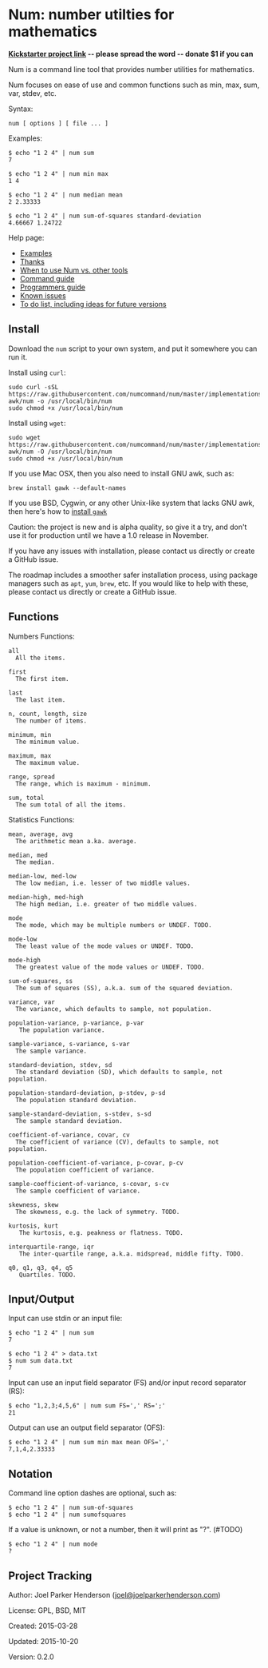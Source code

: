 # Num: number utilties for mathematics

<b>[Kickstarter project link](https://www.kickstarter.com/projects/joelparkerhenderson/num-number-utilities-for-mathematics) -- please spread the word -- donate $1 if you can</b>

Num is a command line tool that provides number utilities for mathematics.

Num focuses on ease of use and common functions such as min, max, sum, var, stdev, etc.

Syntax:

    num [ options ] [ file ... ]

Examples:

    $ echo "1 2 4" | num sum
    7

    $ echo "1 2 4" | num min max
    1 4

    $ echo "1 2 4" | num median mean
    2 2.33333

    $ echo "1 2 4" | num sum-of-squares standard-deviation
    4.66667 1.24722

Help page:

  * [Examples](doc/examples.md)
  * [Thanks](doc/thanks.md)
  * [When to use Num vs. other tools](doc/when-to-use-num-vs-other-tools.md)
  * [Command guide](doc/command-guide.md)
  * [Programmers guide](doc/programmers-guide.md)
  * [Known issues](doc/known-issues.md)
  * [To do list, including ideas for future versions](doc/todo.md)

## Install

Download the `num` script to your own system, and put it somewhere you can run it.

Install using `curl`:

    sudo curl -sSL https://raw.githubusercontent.com/numcommand/num/master/implementations/num-awk/num -o /usr/local/bin/num
    sudo chmod +x /usr/local/bin/num

Install using `wget`:

    sudo wget https://raw.githubusercontent.com/numcommand/num/master/implementations/num-awk/num -O /usr/local/bin/num
    sudo chmod +x /usr/local/bin/num
    
If you use Mac OSX, then you also need to install GNU awk, such as:

    brew install gawk --default-names

If you use BSD, Cygwin, or any other Unix-like system that lacks GNU awk, 
then here's how to [install `gawk`](https://www.gnu.org/software/gawk/manual/html_node/Quick-Installation.html)

Caution: the project is new and is alpha quality, so give it a try, and don't use it for production until we have a 1.0 release in November.

If you have any issues with installation, please contact us directly or create a GitHub issue.

The roadmap includes a smoother safer installation process, using package managers such as `apt`, `yum`, `brew`, etc. If you would like to help with these, please contact us directly or create a GitHub issue.


## Functions

Numbers Functions:

    all
      All the items.

    first
      The first item.

    last
      The last item.

    n, count, length, size
      The number of items.

    minimum, min
      The minimum value.

    maximum, max
      The maximum value.

    range, spread
      The range, which is maximum - minimum.

    sum, total
      The sum total of all the items.

Statistics Functions:

    mean, average, avg
      The arithmetic mean a.ka. average.

    median, med
      The median.

    median-low, med-low
      The low median, i.e. lesser of two middle values.

    median-high, med-high
      The high median, i.e. greater of two middle values.

    mode
      The mode, which may be multiple numbers or UNDEF. TODO.

    mode-low
      The least value of the mode values or UNDEF. TODO.

    mode-high
      The greatest value of the mode values or UNDEF. TODO.

    sum-of-squares, ss
      The sum of squares (SS), a.k.a. sum of the squared deviation.

    variance, var
      The variance, which defaults to sample, not population.

    population-variance, p-variance, p-var
       The population variance.

    sample-variance, s-variance, s-var
      The sample variance.

    standard-deviation, stdev, sd
      The standard deviation (SD), which defaults to sample, not population.

    population-standard-deviation, p-stdev, p-sd
      The population standard deviation.

    sample-standard-deviation, s-stdev, s-sd
      The sample standard deviation.

    coefficient-of-variance, covar, cv
      The coefficient of variance (CV), defaults to sample, not population.

    population-coefficient-of-variance, p-covar, p-cv
      The population coefficient of variance.

    sample-coefficient-of-variance, s-covar, s-cv
      The sample coefficient of variance.

    skewness, skew
      The skewness, e.g. the lack of symmetry. TODO.

    kurtosis, kurt
       The kurtosis, e.g. peakness or flatness. TODO.

    interquartile-range, iqr
       The inter-quartile range, a.k.a. midspread, middle fifty. TODO.

    q0, q1, q3, q4, q5
       Quartiles. TODO.


## Input/Output

Input can use stdin or an input file:

    $ echo "1 2 4" | num sum
    7

    $ echo "1 2 4" > data.txt
    $ num sum data.txt
    7

Input can use an input field separator (FS) and/or input record separator (RS):

    $ echo "1,2,3;4,5,6" | num sum FS=',' RS=';'
    21

Output can use an output field separator (OFS):

    $ echo "1 2 4" | num sum min max mean OFS=','
    7,1,4,2.33333


## Notation

Command line option dashes are optional, such as:

    $ echo "1 2 4" | num sum-of-squares
    $ echo "1 2 4" | num sumofsquares

If a value is unknown, or not a number, then it will print as "?". (#TODO)

    $ echo "1 2 4" | num mode
    ?


## Project Tracking

Author: Joel Parker Henderson (joel@joelparkerhenderson.com)

License: GPL, BSD, MIT

Created: 2015-03-28

Updated: 2015-10-20

Version: 0.2.0
